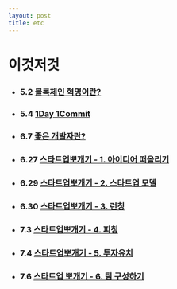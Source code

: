 ```yaml
---
layout: post
title: etc
---
```


# 이것저것 

* ### 5.2 [블록체인 혁명이란?](http://ykss.github.io/blockchain)
* ### 5.4 [1Day 1Commit](http://ykss.github.io/1day1commit)
* ### 6.7 [좋은 개발자란?](http://ykss.github.io/gooddeveloper)
* ### 6.27 [스타트업뽀개기 - 1. 아이디어 떠올리기](http://ykss.github.io/startup1)
* ### 6.29 [스타트업뽀개기 - 2. 스타트업 모델](http://ykss.github.io/startup2)
* ### 6.30 [스타트업뽀개기 - 3. 런칭](http://ykss.github.io/startup3)
* ### 7.3 [스타트업뽀개기 - 4. 피칭](http://ykss.github.io/startup4)
* ### 7.4 [스타트업뽀개기 - 5. 투자유치](http://ykss.github.io/startup5)
* ### 7.6 [스타트업 뽀개기 - 6. 팀 구성하기](http://ykss.github.io/startup6)
